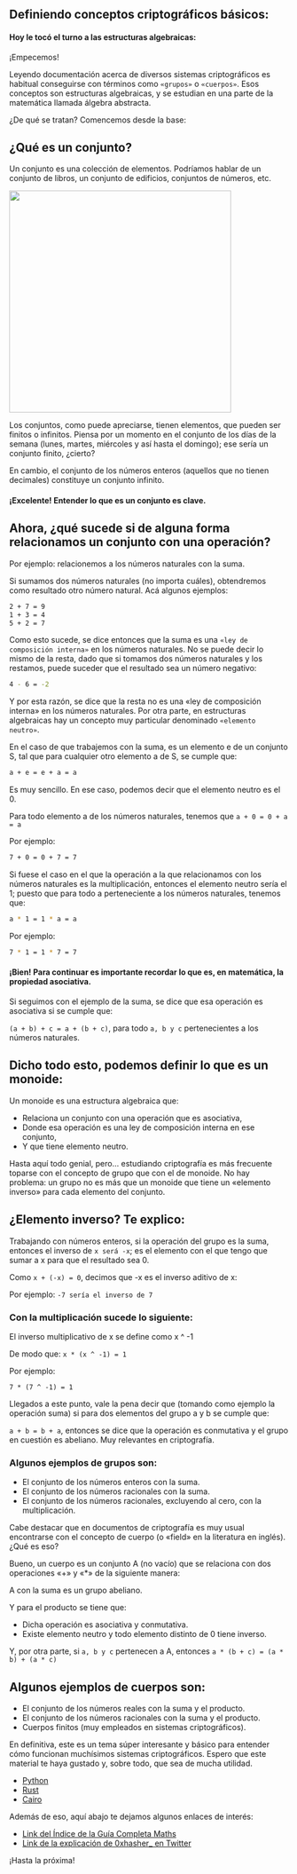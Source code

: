 ## Definiendo conceptos criptográficos básicos:

#### Hoy le tocó el turno a las estructuras algebraicas:

¡Empecemos!

Leyendo documentación acerca de diversos sistemas criptográficos es habitual conseguirse con términos como `«grupos»` o `«cuerpos»`. Esos conceptos son estructuras algebraicas, y se estudian en una parte de la matemática llamada álgebra abstracta.

¿De qué se tratan? Comencemos desde la base:

## ¿Qué es un conjunto?
Un conjunto es una colección de elementos. Podríamos hablar de un conjunto de libros, un conjunto de edificios, conjuntos de números, etc.

<img src="https://github.com/Starknet-Es/Maths-StarknetEs/blob/main/Gu%C3%ADas%20Completas/Im%C3%A1genes/Estructuras.jpg" width="400">
</div>

Los conjuntos, como puede apreciarse, tienen elementos, que pueden ser finitos o infinitos. Piensa por un momento en el conjunto de los días de la semana (lunes, martes, miércoles y así hasta el domingo); ese sería un conjunto finito, ¿cierto?

En cambio, el conjunto de los números enteros (aquellos que no tienen decimales) constituye un conjunto infinito.

#### ¡Excelente! Entender lo que es un conjunto es clave.

## Ahora, ¿qué sucede si de alguna forma relacionamos un conjunto con una operación?

Por ejemplo: relacionemos a los números naturales con la suma.

Si sumamos dos números naturales (no importa cuáles), obtendremos como resultado otro número natural. Acá algunos ejemplos:

```bash
2 + 7 = 9
1 + 3 = 4
5 + 2 = 7
```

Como esto sucede, se dice entonces que la suma es una `«ley de composición interna»` en los números naturales.
No se puede decir lo mismo de la resta, dado que si tomamos dos números naturales y los restamos, puede suceder que el resultado sea un número negativo:

```bash
4 - 6 = -2
```

Y por esta razón, se dice que la resta no es una «ley de composición interna» en los números naturales. Por otra parte, en estructuras algebraicas hay un concepto muy particular denominado `«elemento neutro»`.

En el caso de que trabajemos con la suma, es un elemento e de un conjunto S, tal que para cualquier otro elemento a de S, se cumple que:

```bash
a + e = e + a = a
```

Es muy sencillo. En ese caso, podemos decir que el elemento neutro es el 0.

Para todo elemento a de los números naturales, tenemos que `a + 0 = 0 + a = a`

Por ejemplo:

```bash
7 + 0 = 0 + 7 = 7
```

Si fuese el caso en el que la operación a la que relacionamos con los números naturales es la multiplicación, entonces el elemento neutro sería el 1; puesto que para todo a perteneciente a los números naturales, tenemos que:

```bash
a * 1 = 1 * a = a
```

Por ejemplo:

```bash
7 * 1 = 1 * 7 = 7
```

#### ¡Bien! Para continuar es importante recordar lo que es, en matemática, la propiedad asociativa. 
Si seguimos con el ejemplo de la suma, se dice que esa operación es asociativa si se cumple que:

`(a + b) + c = a + (b + c)`, para todo `a, b y c` pertenecientes a los números naturales.

## Dicho todo esto, podemos definir lo que es un monoide:

Un monoide es una estructura algebraica que:

- Relaciona un conjunto con una operación que es asociativa,
- Donde esa operación es una ley de composición interna en ese conjunto,
- Y que tiene elemento neutro.

Hasta aquí todo genial, pero… estudiando criptografía es más frecuente toparse con el concepto de grupo que con el de monoide.
No hay problema: un grupo no es más que un monoide que tiene un «elemento inverso» para cada elemento del conjunto.

## ¿Elemento inverso? Te explico:

Trabajando con números enteros, si la operación del grupo es la suma, entonces el inverso de `x será -x`; es el elemento con el que tengo que sumar a x para que el resultado sea 0.

Como `x + (-x) = 0`, decimos que -x es el inverso aditivo de x:

Por ejemplo: `-7 sería el inverso de 7`

### Con la multiplicación sucede lo siguiente:

El inverso multiplicativo de x se define como x ^ -1

De modo que: `x * (x ^ -1) = 1`

Por ejemplo:

`7 * (7 ^ -1) = 1`

Llegados a este punto, vale la pena decir que (tomando como ejemplo la operación suma) si para dos elementos del grupo a y b se cumple que:

`a + b = b + a`, entonces se dice que la operación es conmutativa y el grupo en cuestión es abeliano. Muy relevantes en criptografía.

### Algunos ejemplos de grupos son:

- El conjunto de los números enteros con la suma.
- El conjunto de los números racionales con la suma.
- El conjunto de los números racionales, excluyendo al cero, con la multiplicación.

Cabe destacar que en documentos de criptografía es muy usual encontrarse con el concepto de cuerpo (o «field» en la literatura en inglés). ¿Qué es eso?

Bueno, un cuerpo es un conjunto A (no vacío) que se relaciona con dos operaciones «+» y «*» de la siguiente manera:

A con la suma es un grupo abeliano.

Y para el producto se tiene que:

- Dicha operación es asociativa y conmutativa.
- Existe elemento neutro y todo elemento distinto de 0 tiene inverso.

Y, por otra parte, si `a, b y c` pertenecen a A, entonces `a * (b + c) = (a * b) + (a * c)`

## Algunos ejemplos de cuerpos son:

- El conjunto de los números reales con la suma y el producto.
- El conjunto de los números racionales con la suma y el producto.
- Cuerpos finitos (muy empleados en sistemas criptográficos).

En definitiva, este es un tema súper interesante y básico para entender cómo funcionan muchísimos sistemas criptográficos. Espero que este material te haya gustado y, sobre todo, que sea de mucha utilidad.

* [Python](https://github.com/Starknet-Es/Maths-StarknetEs/blob/main/Gu%C3%ADas%20Completas/Estructuras%20Algebraicas/Contracts/Estructuras_AlgebraicasPY.md)
* [Rust](https://github.com/Starknet-Es/Maths-StarknetEs/blob/main/Gu%C3%ADas%20Completas/Estructuras%20Algebraicas/Contracts/Estructuras_AlgebraicasRS.md)
* [Cairo](https://github.com/Starknet-Es/Maths-StarknetEs/blob/main/Gu%C3%ADas%20Completas/Estructuras%20Algebraicas/Contracts/Estructuras_AlgebraicasCAIRO.md)

Además de eso, aquí abajo te dejamos algunos enlaces de interés:

* [Link del Índice de la Guía Completa Maths](https://github.com/Starknet-Es/Maths-StarknetEs/tree/main/Gu%C3%ADas%20Completas)
* [Link de la explicación de 0xhasher_ en Twitter](https://twitter.com/0xhasher_/status/1586142877796552704)

¡Hasta la próxima!
